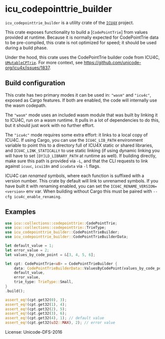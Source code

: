 # icu_codepointtrie_builder

`icu_codepointtrie_builder` is a utility crate of the [`ICU4X`] project.

This crate exposes functionality to build a [`CodePointTrie`] from values provided at runtime.
Because it is normally expected for CodePointTrie data to be pre-compiled, this crate is not
optimized for speed; it should be used during a build phase.

Under the hood, this crate uses the CodePointTrie builder code from ICU4C, [`UMutableCPTrie`].
For more context, see <https://github.com/unicode-org/icu4x/issues/1837>.

## Build configuration

This crate has two primary modes it can be used in: `"wasm"` and `"icu4c"`, exposed as
Cargo features. If both are enabled, the code will internally use the wasm codepath.

The `"wasm"` mode uses an included wasm module that was built by linking
it to ICU4C, run on a wasm runtime. It pulls in a lot of dependencies to do this, but
it should just work with no further effort.

The `"icu4c"` mode requires some extra effort: it links to a local copy of ICU4C.
If using Cargo, you can use the `ICU4C_LIB_PATH` environment variable to point this to
a directory full of ICU4X static or shared libraries, and `ICU4C_LINK_STATICALLY` to use
static linking (if using dynamic linking you will have to set `[DY]LD_LIBRARY_PATH` at runtime
as well). If building directly, make sure this path is provided via `-L`, and that the
CLI requests to link against `icuuc`, `icui18n` and `icudata` via `-l` flags.

ICU4C can  *renamed* symbols, where each function is suffixed with a version number.
This crate by default will link to unrenamed symbols. If you have built it with renaming
enabled, you can set the `ICU4C_RENAME_VERSION=<version>` env var. When building without Cargo
this must be paired with `--cfg icu4c_enable_renaming`.

## Examples

```rust
use icu::collections::codepointtrie::CodePointTrie;
use icu::collections::codepointtrie::TrieType;
use icu_codepointtrie_builder::CodePointTrieBuilder;
use icu_codepointtrie_builder::CodePointTrieBuilderData;

let default_value = 1;
let error_value = 2;
let values_by_code_point = &[3, 4, 5, 6];

let cpt: CodePointTrie<u8> = CodePointTrieBuilder {
    data: CodePointTrieBuilderData::ValuesByCodePoint(values_by_code_point),
    default_value,
    error_value,
    trie_type: TrieType::Small,
}
.build();

assert_eq!(cpt.get32(0), 3);
assert_eq!(cpt.get32(1), 4);
assert_eq!(cpt.get32(2), 5);
assert_eq!(cpt.get32(3), 6);
assert_eq!(cpt.get32(4), 1); // default value
assert_eq!(cpt.get32(u32::MAX), 2); // error value
```

[`ICU4X`]: ../icu/index.html
[`UMutableCPTrie`]: (https://unicode-org.github.io/icu-docs/apidoc/dev/icu4c/umutablecptrie_8h.html#ad8945cf34ca9d40596a66a1395baa19b)

License: Unicode-DFS-2016
